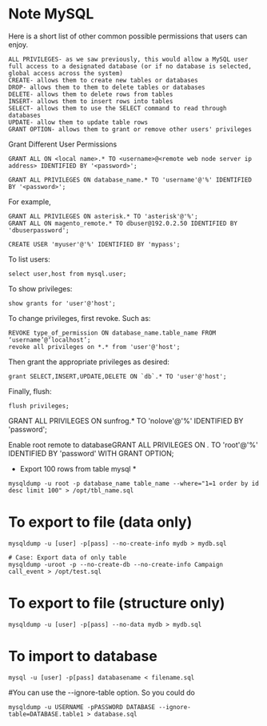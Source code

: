# Note MySQL

Here is a short list of other common possible permissions that users can enjoy.
```
ALL PRIVILEGES- as we saw previously, this would allow a MySQL user full access to a designated database (or if no database is selected, global access across the system)
CREATE- allows them to create new tables or databases
DROP- allows them to them to delete tables or databases
DELETE- allows them to delete rows from tables
INSERT- allows them to insert rows into tables
SELECT- allows them to use the SELECT command to read through databases
UPDATE- allow them to update table rows
GRANT OPTION- allows them to grant or remove other users' privileges
```
Grant Different User Permissions
```
GRANT ALL ON <local name>.* TO <username>@<remote web node server ip address> IDENTIFIED BY '<password>';

GRANT ALL PRIVILEGES ON database_name.* TO 'username'@'%' IDENTIFIED BY '<password>';
```
For example,
```
GRANT ALL PRIVILEGES ON asterisk.* TO 'asterisk'@'%';
GRANT ALL ON magento_remote.* TO dbuser@192.0.2.50 IDENTIFIED BY 'dbuserpassword';

CREATE USER 'myuser'@'%' IDENTIFIED BY 'mypass';
```
To list users:
```
select user,host from mysql.user;
```
To show privileges:
```
show grants for 'user'@'host';
```
To change privileges, first revoke. Such as:
```
REVOKE type_of_permission ON database_name.table_name FROM ‘username’@‘localhost’;
revoke all privileges on *.* from 'user'@'host';
```
Then grant the appropriate privileges as desired:
```
grant SELECT,INSERT,UPDATE,DELETE ON `db`.* TO 'user'@'host';
```
Finally, flush:
```
flush privileges;
```
GRANT ALL PRIVILEGES ON sunfrog.* TO 'nolove'@'%' IDENTIFIED BY 'password';

Enable root remote to databaseGRANT ALL PRIVILEGES ON *.* TO 'root'@'%' IDENTIFIED BY 'password' WITH GRANT OPTION;

* Export 100 rows from table mysql *
```
mysqldump -u root -p database_name table_name --where="1=1 order by id desc limit 100" > /opt/tbl_name.sql
```
# To export to file (data only)
```
mysqldump -u [user] -p[pass] --no-create-info mydb > mydb.sql

# Case: Export data of only table
mysqldump -uroot -p --no-create-db --no-create-info Campaign call_event > /opt/test.sql
```
# To export to file (structure only)
```
mysqldump -u [user] -p[pass] --no-data mydb > mydb.sql
```
# To import to database
```
mysql -u [user] -p[pass] databasename < filename.sql
```
#You can use the --ignore-table option. So you could do
```
mysqldump -u USERNAME -pPASSWORD DATABASE --ignore-table=DATABASE.table1 > database.sql
```
